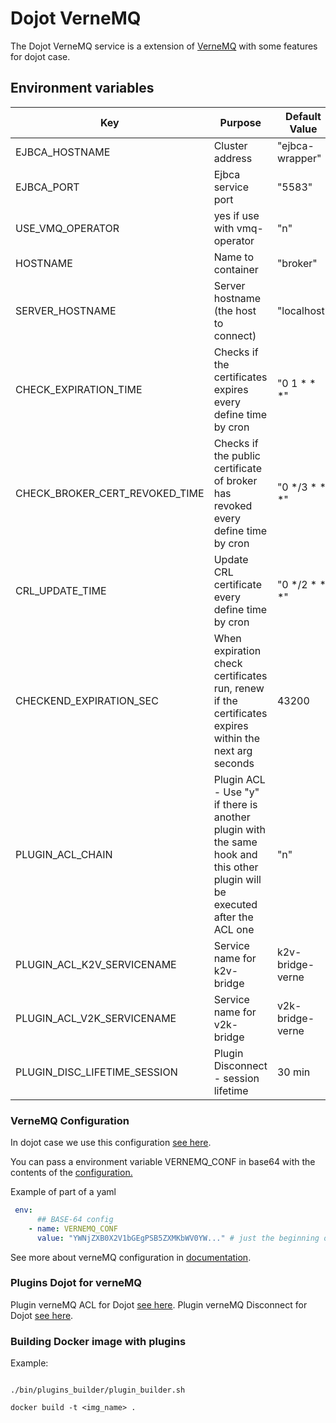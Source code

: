 # **Dojot VerneMQ**

The Dojot VerneMQ service is a extension of [VerneMQ](https://github.com/vernemq/vernemq) with some features for dojot case.


## **Environment variables**

Key                      | Purpose                                                       | Default Value  | Accepted values
-----------------------  | --------------------------------------------------------------| -------------- |------------
EJBCA_HOSTNAME           | Cluster address                                               | "ejbca-wrapper"| IP or DNSs
EJBCA_PORT               | Ejbca service port                                            | "5583"         | port values
USE_VMQ_OPERATOR         | yes if use with vmq-operator                                  | "n"            | y or n
HOSTNAME                 | Name to container                                             | "broker"       | string
SERVER_HOSTNAME          | Server hostname (the host to connect)                         | "localhost"    | hostname
CHECK_EXPIRATION_TIME    | Checks if the certificates expires every define time by cron  | "0 1 * * *" | cron schedule expressions
CHECK_BROKER_CERT_REVOKED_TIME  | Checks if the public certificate of broker has revoked every define time by cron  | "0 */3 * * *" | cron schedule expressions
CRL_UPDATE_TIME          | Update CRL certificate every define time by cron              | "0 */2 * * *" | cron schedule expressions
CHECKEND_EXPIRATION_SEC  | When expiration check certificates run, renew if the certificates expires within the next arg seconds| 43200  | seconds
PLUGIN_ACL_CHAIN             | Plugin ACL - Use "y" if there is another plugin with the same hook and this other plugin will be executed after the ACL one    | "n"               | y or n
PLUGIN_ACL_K2V_SERVICENAME   | Service name for k2v-bridge                                    | k2v-bridge-verne  | string
PLUGIN_ACL_V2K_SERVICENAME       | Service name for v2k-bridge                                    | v2k-bridge-verne  | string
PLUGIN_DISC_LIFETIME_SESSION | Plugin Disconnect -  session lifetime                          | 30 min            | integer (miliseconds)


### **VerneMQ Configuration**

In dojot case we use this configuration [see here](./examples/vernemq.conf).

You can pass a environment variable VERNEMQ_CONF in base64 with the contents of the [configuration.](./examples/vernemq.conf)

Example of part of a yaml

```yaml
 env:
      ## BASE-64 config
    - name: VERNEMQ_CONF
      value: "YWNjZXB0X2V1bGEgPSB5ZXMKbWV0YW..." # just the beginning of base64
```

See more about verneMQ configuration in [documentation](https://docs.vernemq.com/).

### **Plugins Dojot for verneMQ**

Plugin verneMQ ACL for Dojot  [see here](./src/dojot_acl_plugin).
Plugin verneMQ Disconnect for Dojot [see here](./src/dojot_disconnect_plugin).

### **Building Docker image with plugins**

Example:

```shell

./bin/plugins_builder/plugin_builder.sh

docker build -t <img_name> .

```

